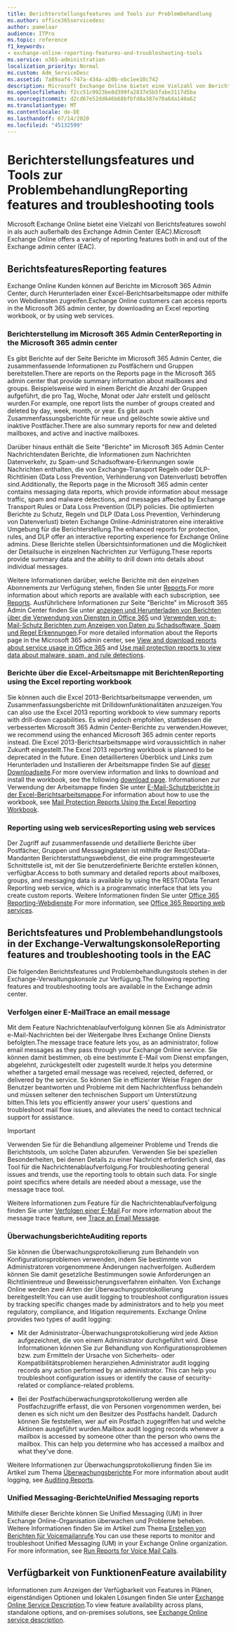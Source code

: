 ```yaml
---
title: Berichterstellungsfeatures und Tools zur Problembehandlung
ms.author: office365servicedesc
author: pamelaar
audience: ITPro
ms.topic: reference
f1_keywords:
- exchange-online-reporting-features-and-troubleshooting-tools
ms.service: o365-administration
localization_priority: Normal
ms.custom: Adm_ServiceDesc
ms.assetid: 7a89aaf4-747a-434a-a20b-ebc1ee10c742
description: Microsoft Exchange Online bietet eine Vielzahl von Berichtsfeatures sowohl in als auch außerhalb des Exchange Admin Center (EAC).
ms.openlocfilehash: f2cc51c9923be8d399fa2837e5b5fabe3117d5ba
ms.sourcegitcommit: d2cd67e52dd646b68bfbfd8a387e70a6da140a62
ms.translationtype: MT
ms.contentlocale: de-DE
ms.lasthandoff: 07/14/2020
ms.locfileid: "45132599"
---
```

# <a name="reporting-features-and-troubleshooting-tools"></a><span data-ttu-id="42e63-103">Berichterstellungsfeatures und Tools zur Problembehandlung</span><span class="sxs-lookup"><span data-stu-id="42e63-103">Reporting features and troubleshooting tools</span></span>

<span data-ttu-id="42e63-104">Microsoft Exchange Online bietet eine Vielzahl von Berichtsfeatures sowohl in als auch außerhalb des Exchange Admin Center (EAC).</span><span class="sxs-lookup"><span data-stu-id="42e63-104">Microsoft Exchange Online offers a variety of reporting features both in and out of the Exchange admin center (EAC).</span></span>
  
## <a name="reporting-features"></a><span data-ttu-id="42e63-105">Berichtsfeatures</span><span class="sxs-lookup"><span data-stu-id="42e63-105">Reporting features</span></span>

<span data-ttu-id="42e63-106">Exchange Online Kunden können auf Berichte im Microsoft 365 Admin Center, durch Herunterladen einer Excel-Berichtsarbeitsmappe oder mithilfe von Webdiensten zugreifen.</span><span class="sxs-lookup"><span data-stu-id="42e63-106">Exchange Online customers can access reports in the Microsoft 365 admin center, by downloading an Excel reporting workbook, or by using web services.</span></span>
  
### <a name="reporting-in-the-microsoft-365-admin-center"></a><span data-ttu-id="42e63-107">Berichterstellung im Microsoft 365 Admin Center</span><span class="sxs-lookup"><span data-stu-id="42e63-107">Reporting in the Microsoft 365 admin center</span></span>

<span data-ttu-id="42e63-108">Es gibt Berichte auf der Seite Berichte im Microsoft 365 Admin Center, die zusammenfassende Informationen zu Postfächern und Gruppen bereitstellen.</span><span class="sxs-lookup"><span data-stu-id="42e63-108">There are reports on the Reports page in the Microsoft 365 admin center that provide summary information about mailboxes and groups.</span></span> <span data-ttu-id="42e63-109">Beispielsweise wird in einem Bericht die Anzahl der Gruppen aufgeführt, die pro Tag, Woche, Monat oder Jahr erstellt und gelöscht wurden.</span><span class="sxs-lookup"><span data-stu-id="42e63-109">For example, one report lists the number of groups created and deleted by day, week, month, or year.</span></span> <span data-ttu-id="42e63-110">Es gibt auch Zusammenfassungsberichte für neue und gelöschte sowie aktive und inaktive Postfächer.</span><span class="sxs-lookup"><span data-stu-id="42e63-110">There are also summary reports for new and deleted mailboxes, and active and inactive mailboxes.</span></span> 
  
<span data-ttu-id="42e63-111">Darüber hinaus enthält die Seite "Berichte" im Microsoft 365 Admin Center Nachrichtendaten Berichte, die Informationen zum Nachrichten Datenverkehr, zu Spam-und Schadsoftware-Erkennungen sowie Nachrichten enthalten, die von Exchange-Transport Regeln oder DLP-Richtlinien (Data Loss Prevention, Verhinderung von Datenverlust) betroffen sind.</span><span class="sxs-lookup"><span data-stu-id="42e63-111">Additionally, the Reports page in the Microsoft 365 admin center contains messaging data reports, which provide information about message traffic, spam and malware detections, and messages affected by Exchange Transport Rules or Data Loss Prevention (DLP) policies.</span></span> <span data-ttu-id="42e63-112">Die optimierten Berichte zu Schutz, Regeln und DLP (Data Loss Prevention, Verhinderung von Datenverlust) bieten Exchange Online-Administratoren eine interaktive Umgebung für die Berichterstellung.</span><span class="sxs-lookup"><span data-stu-id="42e63-112">The enhanced reports for protection, rules, and DLP offer an interactive reporting experience for Exchange Online admins.</span></span> <span data-ttu-id="42e63-113">Diese Berichte stellen Übersichtsinformationen und die Möglichkeit der Detailsuche in einzelnen Nachrichten zur Verfügung.</span><span class="sxs-lookup"><span data-stu-id="42e63-113">These reports provide summary data and the ability to drill down into details about individual messages.</span></span>
  
<span data-ttu-id="42e63-114">Weitere Informationen darüber, welche Berichte mit den einzelnen Abonnements zur Verfügung stehen, finden Sie unter [Reports](../office-365-platform-service-description/reports.md).</span><span class="sxs-lookup"><span data-stu-id="42e63-114">For more information about which reports are available with each subscription, see [Reports](../office-365-platform-service-description/reports.md).</span></span> <span data-ttu-id="42e63-115">Ausführlichere Informationen zur Seite "Berichte" im Microsoft 365 Admin Center finden Sie unter [anzeigen und Herunterladen von Berichten über die Verwendung von Diensten in Office 365](https://go.microsoft.com/fwlink/p/?LinkId=401187) und [Verwenden von e-Mail-Schutz Berichten zum Anzeigen von Daten zu Schadsoftware, Spam und Regel Erkennungen](https://go.microsoft.com/fwlink/p/?LinkID=401102).</span><span class="sxs-lookup"><span data-stu-id="42e63-115">For more detailed information about the Reports page in the Microsoft 365 admin center, see [View and download reports about service usage in Office 365](https://go.microsoft.com/fwlink/p/?LinkId=401187) and [Use mail protection reports to view data about malware, spam, and rule detections](https://go.microsoft.com/fwlink/p/?LinkID=401102).</span></span>
  
### <a name="reporting-using-the-excel-reporting-workbook"></a><span data-ttu-id="42e63-116">Berichte über die Excel-Arbeitsmappe mit Berichten</span><span class="sxs-lookup"><span data-stu-id="42e63-116">Reporting using the Excel reporting workbook</span></span>

<span data-ttu-id="42e63-117">Sie können auch die Excel 2013-Berichtsarbeitsmappe verwenden, um Zusammenfassungsberichte mit Drilldownfunktionalitäten anzuzeigen.</span><span class="sxs-lookup"><span data-stu-id="42e63-117">You can also use the Excel 2013 reporting workbook to view summary reports with drill-down capabilities.</span></span> <span data-ttu-id="42e63-118">Es wird jedoch empfohlen, stattdessen die verbesserten Microsoft 365 Admin Center-Berichte zu verwenden.</span><span class="sxs-lookup"><span data-stu-id="42e63-118">However, we recommend using the enhanced Microsoft 365 admin center reports instead.</span></span> <span data-ttu-id="42e63-119">Die Excel 2013-Berichtsarbeitsmappe wird voraussichtlich in naher Zukunft eingestellt.</span><span class="sxs-lookup"><span data-stu-id="42e63-119">The Excel 2013 reporting workbook is planned to be deprecated in the future.</span></span> <span data-ttu-id="42e63-120">Einen detaillierteren Überblick und Links zum Herunterladen und Installieren der Arbeitsmappe finden Sie auf [dieser Downloadseite](https://go.microsoft.com/fwlink/p/?LinkId=271776).</span><span class="sxs-lookup"><span data-stu-id="42e63-120">For more overview information and links to download and install the workbook, see the following [download page](https://go.microsoft.com/fwlink/p/?LinkId=271776).</span></span> <span data-ttu-id="42e63-121">Informationen zur Verwendung der Arbeitsmappe finden Sie unter [E-Mail-Schutzberichte in der Excel-Berichtsarbeitsmappe](https://go.microsoft.com/fwlink/p/?LinkId=285211).</span><span class="sxs-lookup"><span data-stu-id="42e63-121">For information about how to use the workbook, see [Mail Protection Reports Using the Excel Reporting Workbook](https://go.microsoft.com/fwlink/p/?LinkId=285211).</span></span> 
  
### <a name="reporting-using-web-services"></a><span data-ttu-id="42e63-122">Reporting using web services</span><span class="sxs-lookup"><span data-stu-id="42e63-122">Reporting using web services</span></span>

<span data-ttu-id="42e63-123">Der Zugriff auf zusammenfassende und detaillierte Berichte über Postfächer, Gruppen und Messagingdaten ist mithilfe der Rest/OData-Mandanten Berichterstattungswebdienst, die eine programmgesteuerte Schnittstelle ist, mit der Sie benutzerdefinierte Berichte erstellen können, verfügbar.</span><span class="sxs-lookup"><span data-stu-id="42e63-123">Access to both summary and detailed reports about mailboxes, groups, and messaging data is available by using the REST/OData Tenant Reporting web service, which is a programmatic interface that lets you create custom reports.</span></span> <span data-ttu-id="42e63-124">Weitere Informationen finden Sie unter [Office 365 Reporting-Webdienste](https://go.microsoft.com/fwlink/p/?LinkId=287041).</span><span class="sxs-lookup"><span data-stu-id="42e63-124">For more information, see [Office 365 Reporting web services](https://go.microsoft.com/fwlink/p/?LinkId=287041).</span></span>
  
## <a name="reporting-features-and-troubleshooting-tools-in-the-eac"></a><span data-ttu-id="42e63-125">Berichtsfeatures und Problembehandlungstools in der Exchange-Verwaltungskonsole</span><span class="sxs-lookup"><span data-stu-id="42e63-125">Reporting features and troubleshooting tools in the EAC</span></span>

<span data-ttu-id="42e63-126">Die folgenden Berichtsfeatures und Problembehandlungstools stehen in der Exchange-Verwaltungskonsole zur Verfügung.</span><span class="sxs-lookup"><span data-stu-id="42e63-126">The following reporting features and troubleshooting tools are available in the Exchange admin center.</span></span>
  
### <a name="trace-an-email-message"></a><span data-ttu-id="42e63-127">Verfolgen einer E-Mail</span><span class="sxs-lookup"><span data-stu-id="42e63-127">Trace an email message</span></span>

<span data-ttu-id="42e63-128">Mit dem Feature Nachrichtenablaufverfolgung können Sie als Administrator e-Mail-Nachrichten bei der Weitergabe Ihres Exchange Online Diensts befolgten.</span><span class="sxs-lookup"><span data-stu-id="42e63-128">The message trace feature lets you, as an administrator, follow email messages as they pass through your Exchange Online service.</span></span> <span data-ttu-id="42e63-129">Sie können damit bestimmen, ob eine bestimmte E-Mail vom Dienst empfangen, abgelehnt, zurückgestellt oder zugestellt wurde.</span><span class="sxs-lookup"><span data-stu-id="42e63-129">It helps you determine whether a targeted email message was received, rejected, deferred, or delivered by the service.</span></span> <span data-ttu-id="42e63-130">So können Sie in effizienter Weise Fragen der Benutzer beantworten und Probleme mit dem Nachrichtenfluss behandeln und müssen seltener den technischen Support um Unterstützung bitten.</span><span class="sxs-lookup"><span data-stu-id="42e63-130">This lets you efficiently answer your users' questions and troubleshoot mail flow issues, and alleviates the need to contact technical support for assistance.</span></span>
  
> [!IMPORTANT]
> <span data-ttu-id="42e63-p107">Verwenden Sie für die Behandlung allgemeiner Probleme und Trends die Berichtstools, um solche Daten abzurufen. Verwenden Sie bei speziellen Besonderheiten, bei denen Details zu einer Nachricht erforderlich sind, das Tool für die Nachrichtenablaufverfolgung.</span><span class="sxs-lookup"><span data-stu-id="42e63-p107">For troubleshooting general issues and trends, use the reporting tools to obtain such data. For single point specifics where details are needed about a message, use the message trace tool.</span></span> 
  
<span data-ttu-id="42e63-133">Weitere Informationen zum Feature für die Nachrichtenablaufverfolgung finden Sie unter [Verfolgen einer E-Mail](https://go.microsoft.com/fwlink/p/?LinkId=271777).</span><span class="sxs-lookup"><span data-stu-id="42e63-133">For more information about the message trace feature, see [Trace an Email Message](https://go.microsoft.com/fwlink/p/?LinkId=271777).</span></span>
  
### <a name="auditing-reports"></a><span data-ttu-id="42e63-134">Überwachungsberichte</span><span class="sxs-lookup"><span data-stu-id="42e63-134">Auditing reports</span></span>

<span data-ttu-id="42e63-p108">Sie können die Überwachungsprotokollierung zum Behandeln von Konfigurationsproblemen verwenden, indem Sie bestimmte von Administratoren vorgenommene Änderungen nachverfolgen. Außerdem können Sie damit gesetzliche Bestimmungen sowie Anforderungen an Richtlinientreue und Beweissicherungsverfahren einhalten. Von Exchange Online werden zwei Arten der Überwachungsprotokollierung bereitgestellt:</span><span class="sxs-lookup"><span data-stu-id="42e63-p108">You can use audit logging to troubleshoot configuration issues by tracking specific changes made by administrators and to help you meet regulatory, compliance, and litigation requirements. Exchange Online provides two types of audit logging:</span></span>
  
- <span data-ttu-id="42e63-p109">Mit der Administrator-Überwachungsprotokollierung wird jede Aktion aufgezeichnet, die von einem Administrator durchgeführt wird. Diese Informationen können Sie zur Behandlung von Konfigurationsproblemen bzw. zum Ermitteln der Ursache von Sicherheits- oder Kompatibilitätsproblemen heranziehen.</span><span class="sxs-lookup"><span data-stu-id="42e63-p109">Administrator audit logging records any action performed by an administrator. This can help you troubleshoot configuration issues or identify the cause of security-related or compliance-related problems.</span></span> 
    
- <span data-ttu-id="42e63-p110">Bei der Postfachüberwachungsprotokollierung werden alle Postfachzugriffe erfasst, die von Personen vorgenommen werden, bei denen es sich nicht um den Besitzer des Postfachs handelt. Dadurch können Sie feststellen, wer auf ein Postfach zugegriffen hat und welche Aktionen ausgeführt wurden.</span><span class="sxs-lookup"><span data-stu-id="42e63-p110">Mailbox audit logging records whenever a mailbox is accessed by someone other than the person who owns the mailbox. This can help you determine who has accessed a mailbox and what they've done.</span></span> 
    
<span data-ttu-id="42e63-141">Weitere Informationen zur Überwachungsprotokollierung finden Sie im Artikel zum Thema [Überwachungsberichte](https://go.microsoft.com/fwlink/p/?LinkId=271779).</span><span class="sxs-lookup"><span data-stu-id="42e63-141">For more information about audit logging, see [Auditing Reports](https://go.microsoft.com/fwlink/p/?LinkId=271779).</span></span>
  
### <a name="unified-messaging-reports"></a><span data-ttu-id="42e63-142">Unified Messaging-Berichte</span><span class="sxs-lookup"><span data-stu-id="42e63-142">Unified Messaging reports</span></span>

<span data-ttu-id="42e63-p111">Mithilfe dieser Berichte können Sie Unified Messaging (UM) in Ihrer Exchange Online-Organisation überwachen und Probleme beheben. Weitere Informationen finden Sie im Artikel zum Thema [Erstellen von Berichten für Voicemailanrufe](https://go.microsoft.com/fwlink/p/?LinkId=287042).</span><span class="sxs-lookup"><span data-stu-id="42e63-p111">You can use these reports to monitor and troubleshoot Unified Messaging (UM) in your Exchange Online organization. For more information, see [Run Reports for Voice Mail Calls](https://go.microsoft.com/fwlink/p/?LinkId=287042).</span></span>
  
## <a name="feature-availability"></a><span data-ttu-id="42e63-145">Verfügbarkeit von Funktionen</span><span class="sxs-lookup"><span data-stu-id="42e63-145">Feature availability</span></span>

<span data-ttu-id="42e63-146">Informationen zum Anzeigen der Verfügbarkeit von Features in Plänen, eigenständigen Optionen und lokalen Lösungen finden Sie unter [Exchange Online Service Description](exchange-online-service-description.md).</span><span class="sxs-lookup"><span data-stu-id="42e63-146">To view feature availability across plans, standalone options, and on-premises solutions, see [Exchange Online service description](exchange-online-service-description.md).</span></span>
  

